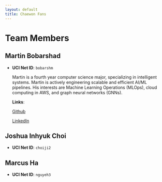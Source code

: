 ```yaml
---
layout: default
title: Chaewon Fans
---
```


# Team Members

## Martin Bobarshad

- **UCI Net ID**: `bobarshm`

  Martin is a fourth year computer science major, specializing in intelligent systems. Martin is actively engineering scalable and efficient AI/ML pipelines. His interests are Machine Learning Operations (MLOps), cloud computing in AWS, and graph neural networks (GNNs).

  **Links**:

  [Github](https://github.com/MartinB47)

  [LinkedIn](https://www.linkedin.com/in/martinbobarshad/)

## Joshua Inhyuk Choi

- **UCI Net ID**: `choiji2`

## Marcus Ha

- **UCI Net ID**: `nguyeh3`
